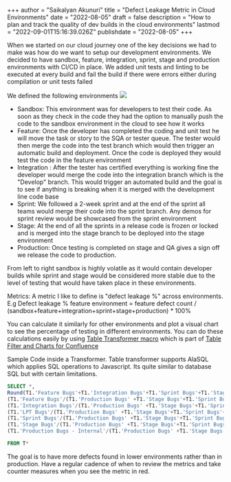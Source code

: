 +++
author = "Saikalyan Akunuri"
title = "Defect Leakage Metric in Cloud Environments"
date = "2022-08-05"
draft = false
description = "How to plan and track the quality of dev builds in the cloud environments"
lastmod = "2022-09-01T15:16:39.026Z"
publishdate = "2022-08-05"
+++

When we started on our cloud journey one of the key decisions we had to make was how do we want to setup our development environments. We decided to have sandbox, feature, integration, sprint, stage and production environments with CI/CD in place. We added unit tests and linting to be executed at every build and fail the build if there were errors either during compilation or unit tests failed

We defined the following environments
![](/images/post/defect-leakage-cloud-environments-2022-07-29-23-02-29.png)

- Sandbox: This environment was for developers to test their code. As soon as they check in the code they had the option to manually push the code to the sandbox environment in the cloud to see how it works
- Feature: Once the developer has completed the coding and unit test he will move the task or story to the SQA or tester queue. The tester would then merge the code into the test branch which would then trigger an automatic build and deployment. Once the code is deployed they would test the code in the feature environment
- Integration : After the tester has certified everything is working fine the developer would merge the code into the integration branch which is the "Develop" branch. This would trigger an automated build and the goal is to see if anything is breaking when it is merged with the development line code base
- Sprint: We followed a 2-week sprint and at the end of the sprint all teams would merge their code into the sprint branch. Any demos for sprint review would be showcased from the sprint environment
- Stage: At the end of all the sprints in a release code is frozen or locked and is merged into the stage branch to be deployed into the stage environment
- Production: Once testing is completed on stage and QA gives a sign off we release the code to production.

From left to right sandbox is highly volatile as it would contain developer builds while sprint and stage would be considered more stable due to the level of testing that would have taken place in these environments.

Metrics: A metric I like to define is "defect leakage %" across environments. 
E.g
Defect leakage % feature environment  = feature defect count / (sandbox+feature+integration+sprint+stage+production) * 100%

You can calculate it similarly for other environments and plot a visual chart to see the percentage of testing in different environments. You can do these calculations easily by using [Table Transformer macro](https://docs.stiltsoft.com/display/public/TFAC/How+to+use+Table+Transformer+macro) which is part of [Table Filter and Charts for Confluence](https://docs.stiltsoft.com/display/public/TFAC/How+to+use+Table+Transformer+macro)

Sample Code inside a Transformer. Table transformer supports AlaSQL which applies SQL operations to Javascript. Its quite similar to database SQL but with certain limitations.
```SQL
SELECT *, 
Round(T1.'Feature Bugs'+T1.'Integration Bugs'+T1.'Sprint Bugs'+T1.'Stage Bugs'+T1.'Production Bugs',0) AS 'Total Bugs',
(T1.'Feature Bugs'/(T1.'Production Bugs' +T1.'Stage Bugs'+T1.'Sprint Bugs'+T1.'Integration Bugs'+T1.'Feature Bugs')*100) as 'Feature Bug Leakage %', 
(T1.'Integration Bugs'/(T1.'Production Bugs' +T1.'Stage Bugs'+T1.'Sprint Bugs'+T1.'Integration Bugs'+T1.'Feature Bugs')*100) as 'Integration Bug Leakage %',
(T1.'LPT Bugs'/(T1.'Production Bugs' +T1.'Stage Bugs'+T1.'Sprint Bugs'+T1.'Integration Bugs'+T1.'Feature Bugs')*100) as 'LPT Bug Leakage %',
(T1.'Sprint Bugs'/(T1.'Production Bugs' +T1.'Stage Bugs'+T1.'Sprint Bugs'+T1.'Integration Bugs'+T1.'Feature Bugs')*100) as 'Sprint Bug Leakage %',
(T1.'Stage Bugs'/(T1.'Production Bugs' +T1.'Stage Bugs'+T1.'Sprint Bugs'+T1.'Integration Bugs'+T1.'Feature Bugs')*100) as 'Stage Bug Leakage %',
(T1.'Production Bugs - Internal'/(T1.'Production Bugs' +T1.'Stage Bugs'+T1.'Sprint Bugs' +T1.'Integration Bugs' +T1.'Feature Bugs')*100) as 'Production Bug Leakage %',

FROM T*
```

The goal is to have more defects found in lower environments rather than in production. Have a regular cadence of when to review the metrics and take counter measures when you see the metric in red.

